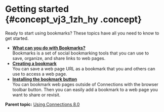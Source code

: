 # Getting started {#concept_vj3_1zh_hy .concept}

Ready to start using bookmarks? These topics have all you need to know to get started.

-   **[What can you do with Bookmarks?](../bookmarks/whatisdogear.md)**  
Bookmarks is a set of social bookmarking tools that you can use to save, organize, and share links to web pages.
-   **[Creating a bookmark](../bookmarks/bookmarkawebpage.md)**  
You can save a web page URL as a bookmark that you and others can use to access a web page.
-   **[Installing the bookmark button](../bookmarks/getstarted-oneapproach.md)**  
You can bookmark web pages outside of Connections with the browser toolbar button. Then you can easily add a bookmark to a web page you want to share or revisit.

**Parent topic:** [Using Connections 8.0](../welcome/welcome_end_user.md)


